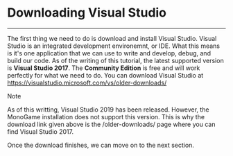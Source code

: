 # Downloading Visual Studio
---
The first thing we need to do is download and install Visual Studio.  Visual Studio is an integrated development environemnt, or IDE.  What this means is it's one application that we can use to write and develop, debug, and build our code.  As of the writing of this tutorial, the latest supported version is **Visual Studio 2017**.  The **Community Edition** is free and will work perfectly for what we need to do.  You can download Visual Studio at https://visualstudio.microsoft.com/vs/older-downloads/

<div class="card text-white bg-dark mb-3">
    <div class="card-header">
        <span class="lead">Note</span>
    </div>
    <div class="card-body">
        <p>
            As of this writting, Visual Studio 2019 has been released.  However, the MonoGame installation does not support this version.  This is why the download link given above is the /older-downloads/ page where you can find Visual Studio 2017.
        </p>
    </div>
</div>

Once the download finishes, we can move on to the next section.